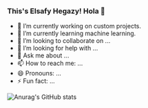 ### This's Elsafy Hegazy! Hola 👋

- 🔭 I’m currently working on custom projects.
- 🌱 I’m currently learning machine learning.
- 👯 I’m looking to collaborate on ...
- 🤔 I’m looking for help with ...
- 💬 Ask me about ...
- 📫 How to reach me: ...
- 😄 Pronouns: ...
- ⚡ Fun fact: ...

![Anurag's GitHub stats](https://github-readme-stats.vercel.app/api?username=elsafydecoder&show_icons=true&theme=vue-dark&border_radius=30)
